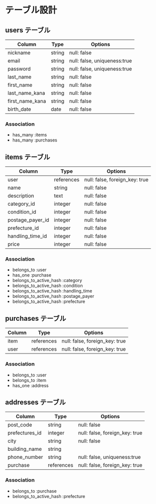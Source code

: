 # テーブル設計

## users テーブル
| Column          | Type    | Options                      |
| --------------- | ------- | ---------------------------- |
| nickname        | string  | null: false                  |
| email           | string  | null: false, uniqueness:true |
| password        | string  | null: false, uniqueness:true |
| last_name       | string  | null: false                  |
| first_name      | string  | null: false                  |
| last_name_kana  | string  | null: false                  |
| first_name_kana | string  | null: false                  |
| birth_date      | date    | null: false                  |

### Association

- has_many :items
- has_many :purchases


## items テーブル
| Column           | Type       | Options                        |
| ---------------- | ---------- | ------------------------------ |
| user             | references | null: false, foreign_key: true |
| name             | string     | null: false                    |
| description      | text       | null: false                    |
| category_id      | integer    | null: false                    |
| condition_id     | integer    | null: false                    |
| postage_payer_id | integer    | null: false                    |
| prefecture_id    | integer    | null: false                    |
| handling_time_id | integer    | null: false                    |
| price            | integer    | null: false                    |

### Association
- belongs_to :user
- has_one :purchase
- belongs_to_active_hash :category
- belongs_to_active_hash :condition
- belongs_to_active_hash :handling_time
- belongs_to_active_hash :postage_payer
- belongs_to_active_hash :prefecture

## purchases テーブル
| Column           | Type       | Options                        |
| ---------------- | ---------- | ------------------------------ |
| item             | references | null: false, foreign_key: true |
| user             | references | null: false, foreign_key: true |

### Association
- belongs_to :user
- belongs_to :item
- has_one :address


## addresses テーブル
| Column           | Type       | Options                        |
| ---------------- | ---------- | ------------------------------ |
| post_code        | string     | null: false                    | 
| prefectures_id   | integer    | null: false, foreign_key: true |
| city             | string     | null: false                    |
| building_name    | string     |                                |
| phone_number     | string     | null: false, uniqueness:true   |
| purchase         | references | null: false, foreign_key: true |

### Association
- belongs_to :purchase
- belongs_to_active_hash :prefecture